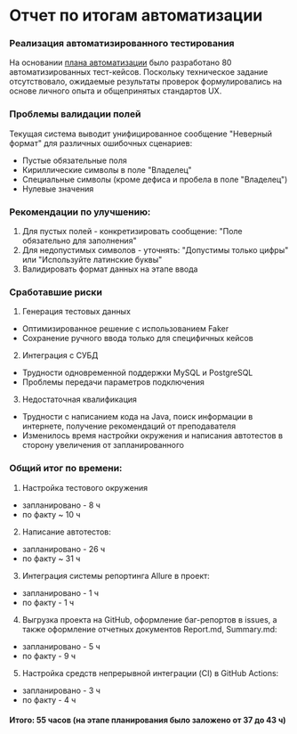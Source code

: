 # Отчет по итогам автоматизации

### Реализация автоматизированного тестирования

На основании [плана автоматизации](https://github.com/vasiliy-dad/diplom-qa/blob/main/Plan.md) было разработано 80 автоматизированных тест-кейсов. Поскольку техническое задание отсутствовало, ожидаемые результаты проверок формулировались на основе личного опыта и общепринятых стандартов UX.

### Проблемы валидации полей

Текущая система выводит унифицированное сообщение "Неверный формат" для различных ошибочных сценариев:
*	Пустые обязательные поля
*	Кириллические символы в поле "Владелец"
*	Специальные символы (кроме дефиса и пробела в поле "Владелец")
*	Нулевые значения

### Рекомендации по улучшению:
1.	Для пустых полей - конкретизировать сообщение: "Поле обязательно для заполнения"
2.	Для недопустимых символов - уточнять: "Допустимы только цифры" или "Используйте латинские буквы"
3.	Валидировать формат данных на этапе ввода

### Сработавшие риски

1.	Генерация тестовых данных
*	Оптимизированное решение с использованием Faker
*	Сохранение ручного ввода только для специфичных кейсов
2.	Интеграция с СУБД
*	Трудности одновременной поддержки MySQL и PostgreSQL
*	Проблемы передачи параметров подключения
3. Недостаточная квалификация
* Трудности с написанием кода на Java, поиск информации в интернете, получение рекомендаций от преподавателя
* Изменилось время настройки окружения и написания автотестов в сторону увеличения от запланированного 

### Общий итог по времени:

1. Настройка тестового окружения
- запланировано - 8 ч
- по факту ~ 10 ч
2. Написание автотестов:  
- запланировано - 26 ч
- по факту ~ 31 ч  
3. Интеграция системы репортинга Allure в проект: 
- запланировано - 1 ч
- по факту - 1 ч  
4. Выгрузка проекта на GitHub, оформление баг-репортов в issues, а также оформление отчетных документов Report.md, Summary.md:
- запланировано - 5 ч
- по факту - 9 ч
5. Настройка средств непрерывной интеграции (CI) в GitHub Actions:
- запланировано - 3 ч
- по факту - 4 ч

#### Итого: 55 часов (на этапе планирования было заложено от 37 до 43 ч)
